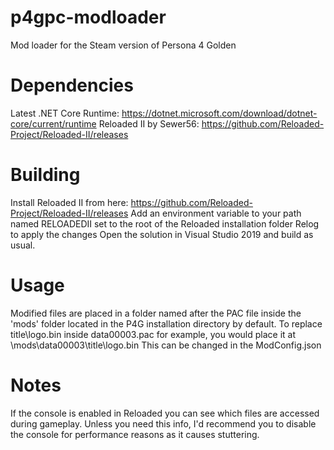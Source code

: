 # p4gpc-modloader
Mod loader for the Steam version of Persona 4 Golden

# Dependencies
Latest .NET Core Runtime: https://dotnet.microsoft.com/download/dotnet-core/current/runtime
Reloaded II by Sewer56: https://github.com/Reloaded-Project/Reloaded-II/releases

# Building
Install Reloaded II from here: https://github.com/Reloaded-Project/Reloaded-II/releases
Add an environment variable to your path named RELOADEDII set to the root of the Reloaded installation folder
Relog to apply the changes
Open the solution in Visual Studio 2019 and build as usual.

# Usage
Modified files are placed in a folder named after the PAC file inside the 'mods' folder located in the P4G installation directory by default. 
To replace title\logo.bin inside data00003.pac for example, you would place it at <p4g install path>\mods\data00003\title\logo.bin
This can be changed in the ModConfig.json

# Notes
If the console is enabled in Reloaded you can see which files are accessed during gameplay. 
Unless you need this info, I'd recommend you to disable the console for performance reasons as it causes stuttering.

